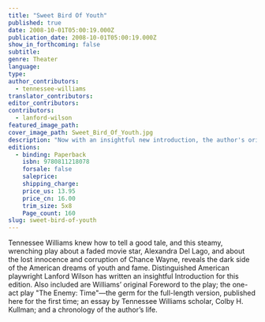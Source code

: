```yaml
---
title: "Sweet Bird Of Youth"
published: true
date: 2008-10-01T05:00:19.000Z
publication_date: 2008-10-01T05:00:19.000Z
show_in_forthcoming: false
subtitle:
genre: Theater
language:
type:
author_contributors:
  - tennessee-williams
translator_contributors:
editor_contributors:
contributors:
  - lanford-wilson
featured_image_path:
cover_image_path: Sweet_Bird_Of_Youth.jpg
description: "Now with an insightful new introduction, the author's original Foreword, and the one-act play, The Enemy: Time, on which Sweet Bird of Youth was based. "
editions:
  - binding: Paperback
    isbn: 9780811218078
    forsale: false
    saleprice:
    shipping_charge:
    price_us: 13.95
    price_cn: 16.00
    trim_size: 5x8
    Page_count: 160
slug: sweet-bird-of-youth
---
```


Tennessee Williams knew how to tell a good tale, and this steamy, wrenching play about a faded movie star, Alexandra Del Lago, and about the lost innocence and corruption of Chance Wayne, reveals the dark side of the American dreams of youth and fame. Distinguished American playwright Lanford Wilson has written an insightful Introduction for this edition. Also included are Williams’ original Foreword to the play; the one-act play "The Enemy: Time"—the germ for the full-length version, published here for the first time; an essay by Tennessee Williams scholar, Colby H. Kullman; and a chronology of the author’s life.

